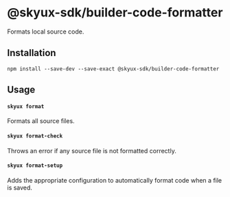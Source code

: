 # @skyux-sdk/builder-code-formatter

Formats local source code.

## Installation

```
npm install --save-dev --save-exact @skyux-sdk/builder-code-formatter
```

## Usage

#### `skyux format`

Formats all source files.

#### `skyux format-check`

Throws an error if any source file is not formatted correctly.

#### `skyux format-setup`

Adds the appropriate configuration to automatically format code when a file is saved.
